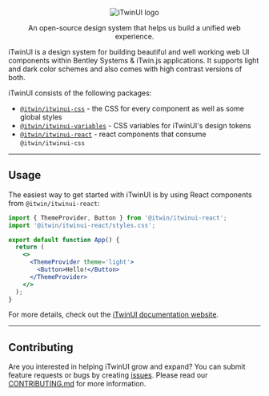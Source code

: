 <p align="center">
  <picture>
    <source
      media='(prefers-color-scheme: dark)'
      srcset='https://itwin.github.io/iTwinUI/dev/logo-dark.svg'
    />
    <img
      src='https://itwin.github.io/iTwinUI/dev/logo.svg'
      alt='iTwinUI logo'
    />
  </picture>
</p>

<p align="center">An open-source design system that helps us build a unified web experience.</p>

iTwinUI is a design system for building beautiful and well working web UI components within Bentley Systems & iTwin.js applications. It supports light and dark color schemes and also comes with high contrast versions of both.

iTwinUI consists of the following packages:

- [`@itwin/itwinui-css`](https://github.com/iTwin/iTwinUI/blob/main/packages/itwinui-css/README.md) - the CSS for every component as well as some global styles
- [`@itwin/itwinui-variables`](https://github.com/iTwin/iTwinUI/blob/main/packages/itwinui-variables/README.md) - CSS variables for iTwinUI's design tokens
- [`@itwin/itwinui-react`](https://github.com/iTwin/iTwinUI/blob/main/packages/itwinui-react/README.md) - react components that consume `@itwin/itwinui-css`

---

## Usage

The easiest way to get started with iTwinUI is by using React components from `@itwin/itwinui-react`:

```jsx
import { ThemeProvider, Button } from '@itwin/itwinui-react';
import '@itwin/itwinui-react/styles.css';

export default function App() {
  return (
    <>
      <ThemeProvider theme='light'>
        <Button>Hello!</Button>
      </ThemeProvider>
    </>
  );
}
```

For more details, check out the [iTwinUI documentation website](https://itwinui.bentley.com).

---

## Contributing

Are you interested in helping iTwinUI grow and expand? You can submit feature requests or bugs by creating [issues](https://github.com/iTwin/iTwinUI/issues).
Please read our [CONTRIBUTING.md](https://github.com/iTwin/iTwinUI/blob/main/CONTRIBUTING.md) for more information.
